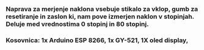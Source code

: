 <h3>Naprava za merjenje naklona vsebuje stikalo za vklop, gumb za resetiranje in zaslon ki, nam pove izmerjen naklon v stopinjah. Deluje med vrednostima 0 stopinj in 80 stopinj.<h3>
    Kosovnica: 1x Arduino ESP 8266, 1x GY-521, 1X oled display, 
